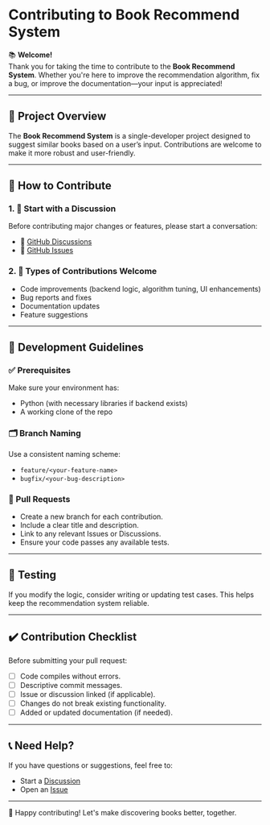 # Contributing to Book Recommend System

📚 **Welcome!**  
Thank you for taking the time to contribute to the **Book Recommend System**. Whether you're here to improve the recommendation algorithm, fix a bug, or improve the documentation—your input is appreciated!

---

## 📌 Project Overview
The **Book Recommend System** is a single-developer project designed to suggest similar books based on a user’s input. Contributions are welcome to make it more robust and user-friendly.

---

## 🚀 How to Contribute

### 1. 💬 Start with a Discussion
Before contributing major changes or features, please start a conversation:
- 📌 [GitHub Discussions](../../discussions)
- 🐞 [GitHub Issues](../../issues)

### 2. 🧱 Types of Contributions Welcome
- Code improvements (backend logic, algorithm tuning, UI enhancements)
- Bug reports and fixes
- Documentation updates
- Feature suggestions

---

## 🧰 Development Guidelines

### ✅ Prerequisites
Make sure your environment has:
- Python (with necessary libraries if backend exists)
- A working clone of the repo

### 🗂 Branch Naming
Use a consistent naming scheme:
- `feature/<your-feature-name>`
- `bugfix/<your-bug-description>`

### 🎯 Pull Requests
- Create a new branch for each contribution.
- Include a clear title and description.
- Link to any relevant Issues or Discussions.
- Ensure your code passes any available tests.

---

## 🧪 Testing
If you modify the logic, consider writing or updating test cases. This helps keep the recommendation system reliable.

---

## ✔️ Contribution Checklist
Before submitting your pull request:
- [ ] Code compiles without errors.
- [ ] Descriptive commit messages.
- [ ] Issue or discussion linked (if applicable).
- [ ] Changes do not break existing functionality.
- [ ] Added or updated documentation (if needed).

---

## 📞 Need Help?
If you have questions or suggestions, feel free to:
- Start a [Discussion](../../discussions)
- Open an [Issue](../../issues)

---

🚀 Happy contributing! Let's make discovering books better, together.

